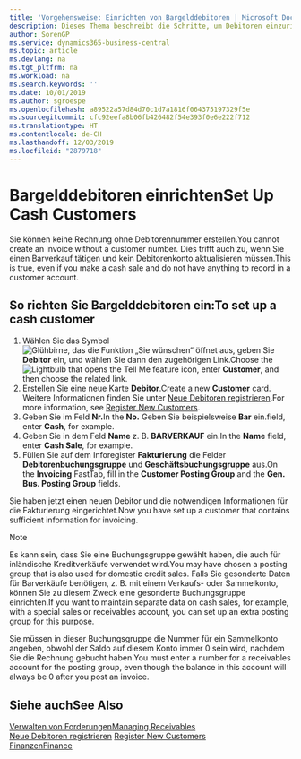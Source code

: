 ```yaml
---
title: 'Vorgehensweise: Einrichten von Bargelddebitoren | Microsoft Docs'
description: Dieses Thema beschreibt die Schritte, um Debitoren einzurichten, der in bar bezahlt.
author: SorenGP
ms.service: dynamics365-business-central
ms.topic: article
ms.devlang: na
ms.tgt_pltfrm: na
ms.workload: na
ms.search.keywords: ''
ms.date: 10/01/2019
ms.author: sgroespe
ms.openlocfilehash: a89522a57d84d70c1d7a1816f064375197329f5e
ms.sourcegitcommit: cfc92eefa8b06fb426482f54e393f0e6e222f712
ms.translationtype: HT
ms.contentlocale: de-CH
ms.lasthandoff: 12/03/2019
ms.locfileid: "2879718"
---
```

# <a name="set-up-cash-customers"></a><span data-ttu-id="28d6b-103">Bargelddebitoren einrichten</span><span class="sxs-lookup"><span data-stu-id="28d6b-103">Set Up Cash Customers</span></span>
<span data-ttu-id="28d6b-104">Sie können keine Rechnung ohne Debitorennummer erstellen.</span><span class="sxs-lookup"><span data-stu-id="28d6b-104">You cannot create an invoice without a customer number.</span></span> <span data-ttu-id="28d6b-105">Dies trifft auch zu, wenn Sie einen Barverkauf tätigen und kein Debitorenkonto aktualisieren müssen.</span><span class="sxs-lookup"><span data-stu-id="28d6b-105">This is true, even if you make a cash sale and do not have anything to record in a customer account.</span></span>  

## <a name="to-set-up-a-cash-customer"></a><span data-ttu-id="28d6b-106">So richten Sie Bargelddebitoren ein:</span><span class="sxs-lookup"><span data-stu-id="28d6b-106">To set up a cash customer</span></span>  
1.  <span data-ttu-id="28d6b-107">Wählen Sie das Symbol ![Glühbirne, das die Funktion „Sie wünschen“ öffnet](media/ui-search/search_small.png "Tell Me-Funktion") aus, geben Sie **Debitor** ein, und wählen Sie dann den zugehörigen Link.</span><span class="sxs-lookup"><span data-stu-id="28d6b-107">Choose the ![Lightbulb that opens the Tell Me feature](media/ui-search/search_small.png "Tell me what you want to do") icon, enter **Customer**, and then choose the related link.</span></span>  
2.  <span data-ttu-id="28d6b-108">Erstellen Sie eine neue Karte **Debitor**.</span><span class="sxs-lookup"><span data-stu-id="28d6b-108">Create a new **Customer** card.</span></span> <span data-ttu-id="28d6b-109">Weitere Informationen finden Sie unter [Neue Debitoren registrieren](sales-how-register-new-customers.md).</span><span class="sxs-lookup"><span data-stu-id="28d6b-109">For more information, see [Register New Customers](sales-how-register-new-customers.md).</span></span>
3.  <span data-ttu-id="28d6b-110">Geben Sie im Feld **Nr.**</span><span class="sxs-lookup"><span data-stu-id="28d6b-110">In the **No.**</span></span> <span data-ttu-id="28d6b-111">Geben Sie beispielsweise **Bar** ein.</span><span class="sxs-lookup"><span data-stu-id="28d6b-111">field, enter **Cash**, for example.</span></span>  
4.  <span data-ttu-id="28d6b-112">Geben Sie in dem Feld **Name** z. B. **BARVERKAUF** ein.</span><span class="sxs-lookup"><span data-stu-id="28d6b-112">In the **Name** field, enter **Cash Sale**, for example.</span></span>  
5.  <span data-ttu-id="28d6b-113">Füllen Sie auf dem Inforegister **Fakturierung** die Felder **Debitorenbuchungsgruppe** und **Geschäftsbuchungsgruppe** aus.</span><span class="sxs-lookup"><span data-stu-id="28d6b-113">On the **Invoicing** FastTab, fill in the **Customer Posting Group** and the **Gen. Bus. Posting Group** fields.</span></span>  

 <span data-ttu-id="28d6b-114">Sie haben jetzt einen neuen Debitor und die notwendigen Informationen für die Fakturierung eingerichtet.</span><span class="sxs-lookup"><span data-stu-id="28d6b-114">Now you have set up a customer that contains sufficient information for invoicing.</span></span>  

> [!NOTE]  
>  <span data-ttu-id="28d6b-115">Es kann sein, dass Sie eine Buchungsgruppe gewählt haben, die auch für inländische Kreditverkäufe verwendet wird.</span><span class="sxs-lookup"><span data-stu-id="28d6b-115">You may have chosen a posting group that is also used for domestic credit sales.</span></span> <span data-ttu-id="28d6b-116">Falls Sie gesonderte Daten für Barverkäufe benötigen, z. B. mit einem Verkaufs- oder Sammelkonto, können Sie zu diesem Zweck eine gesonderte Buchungsgruppe einrichten.</span><span class="sxs-lookup"><span data-stu-id="28d6b-116">If you want to maintain separate data on cash sales, for example, with a special sales or receivables account, you can set up an extra posting group for this purpose.</span></span>  
>   
>  <span data-ttu-id="28d6b-117">Sie müssen in dieser Buchungsgruppe die Nummer für ein Sammelkonto angeben, obwohl der Saldo auf diesem Konto immer 0 sein wird, nachdem Sie die Rechnung gebucht haben.</span><span class="sxs-lookup"><span data-stu-id="28d6b-117">You must enter a number for a receivables account for the posting group, even though the balance in this account will always be 0 after you post an invoice.</span></span>  

## <a name="see-also"></a><span data-ttu-id="28d6b-118">Siehe auch</span><span class="sxs-lookup"><span data-stu-id="28d6b-118">See Also</span></span>
[<span data-ttu-id="28d6b-119">Verwalten von Forderungen</span><span class="sxs-lookup"><span data-stu-id="28d6b-119">Managing Receivables</span></span>](receivables-manage-receivables.md)  
<span data-ttu-id="28d6b-120">[Neue Debitoren registrieren](sales-how-register-new-customers.md)  </span><span class="sxs-lookup"><span data-stu-id="28d6b-120">[Register New Customers](sales-how-register-new-customers.md)  </span></span>  
[<span data-ttu-id="28d6b-121">Finanzen</span><span class="sxs-lookup"><span data-stu-id="28d6b-121">Finance</span></span>](finance.md)  

